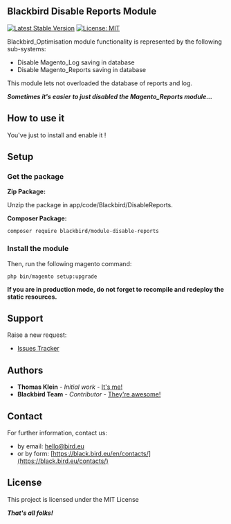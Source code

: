 ## Blackbird Disable Reports Module

[![Latest Stable Version](https://img.shields.io/packagist/v/blackbird/module-disable-reports.svg?style=flat-square)](https://packagist.org/packages/blackbird/module-disable-reports)
[![License: MIT](https://img.shields.io/github/license/blackbird-agency/magento-2-disabled-reports.svg?style=flat-square)](./LICENSE) 

Blackbird_Optimisation module functionality is represented by the following sub-systems:

* Disable Magento_Log saving in database
* Disable Magento_Reports saving in database

This module lets not overloaded the database of reports and log.

***Sometimes it's easier to just disabled the Magento_Reports module...***

## How to use it

You've just to install and enable it !

## Setup

### Get the package

**Zip Package:**

Unzip the package in app/code/Blackbird/DisableReports.

**Composer Package:**

```
composer require blackbird/module-disable-reports
```

### Install the module

Then, run the following magento command:

```
php bin/magento setup:upgrade
```

**If you are in production mode, do not forget to recompile and redeploy the static resources.**

## Support

Raise a new request:

- [Issues Tracker](https://github.com/blackbird-agency/magento-2-disabled-reports/issues)

## Authors

- **Thomas Klein** - *Initial work* - [It's me!](https://github.com/thomas-kl1)
- **Blackbird Team** - *Contributor* - [They're awesome!](https://github.com/blackbird-agency)

## Contact

For further information, contact us:

- by email: hello@bird.eu
- or by form: [https://black.bird.eu/en/contacts/](https://black.bird.eu/contacts/)

## License

This project is licensed under the MIT License

***That's all folks!***
